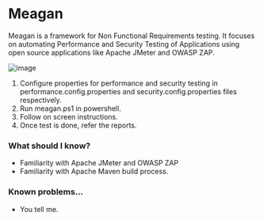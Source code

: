 Meagan
=======================

Meagan is a framework for Non Functional Requirements testing. It focuses on automating Performance and Security Testing of Applications using open source applications like Apache JMeter and OWASP ZAP.

![image](https://user-images.githubusercontent.com/9886686/129448976-a027fdca-24d1-4821-af15-db7940dcae80.png)

1. Configure properties for performance and security testing in performance.config.properties and security.config.properties files respectively.
2. Run meagan.ps1 in powershell.
3. Follow on screen instructions.
4. Once test is done, refer the reports.

### What should I know?

- Familiarity with Apache JMeter and OWASP ZAP
- Familiarity with Apache Maven build process.

### Known problems...

- You tell me.
